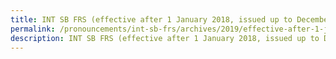 ```yaml
---
title: INT SB FRS (effective after 1 January 2018, issued up to December 2018)
permalink: /pronouncements/int-sb-frs/archives/2019/effective-after-1-january-2019-issued-up-to-december-2019/
description: INT SB FRS (effective after 1 January 2018, issued up to December 2018)
---
```



